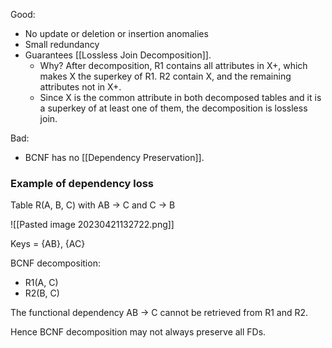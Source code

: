 
Good:
- No update or deletion or insertion anomalies
- Small redundancy
- Guarantees [[Lossless Join Decomposition]].
	- Why? After decomposition,  R1 contains all attributes in X+, which makes X the superkey of R1. R2 contain X, and the remaining attributes not in X+.
	- Since X is the common attribute in both decomposed tables and it is a superkey of at least one of them, the decomposition is lossless join.

Bad:
- BCNF has no [[Dependency Preservation]].

### Example of dependency loss

Table R(A, B, C) with AB → C and C → B

![[Pasted image 20230421132722.png]]

Keys = {AB}, {AC}

BCNF decomposition: 

- R1(A, C)
- R2(B, C) 

The functional dependency AB → C cannot be retrieved from R1 and R2.

Hence BCNF decomposition may not always preserve all FDs.


